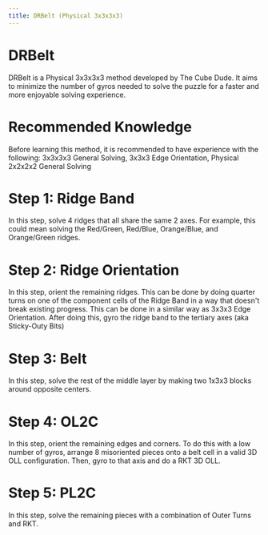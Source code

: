 ```yaml
---
title: DRBelt (Physical 3x3x3x3)
---
```


# DRBelt

DRBelt is a Physical 3x3x3x3 method developed by The Cube Dude. It aims to minimize the number of gyros needed to solve the puzzle for a faster and more enjoyable solving experience.

# Recommended Knowledge

Before learning this method, it is recommended to have experience with the following: 3x3x3x3 General Solving, 3x3x3 Edge Orientation, Physical 2x2x2x2 General Solving

# Step 1: Ridge Band

In this step, solve 4 ridges that all share the same 2 axes. For example, this could mean solving the Red/Green, Red/Blue, Orange/Blue, and Orange/Green ridges.

# Step 2: Ridge Orientation

In this step, orient the remaining ridges. This can be done by doing quarter turns on one of the component cells of the Ridge Band in a way that doesn't break existing progress. This can be done in a similar way as 3x3x3 Edge Orientation. After doing this, gyro the ridge band to the tertiary axes (aka Sticky-Outy Bits)

# Step 3: Belt

In this step, solve the rest of the middle layer by making two 1x3x3 blocks around opposite centers.

# Step 4: OL2C

In this step, orient the remaining edges and corners. To do this with a low number of gyros, arrange 8 misoriented pieces onto a belt cell in a valid 3D OLL configuration. Then, gyro to that axis and do a RKT 3D OLL.

# Step 5: PL2C

In this step, solve the remaining pieces with a combination of Outer Turns and RKT.
